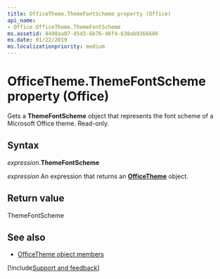 ```yaml
---
title: OfficeTheme.ThemeFontScheme property (Office)
api_name:
- Office.OfficeTheme.ThemeFontScheme
ms.assetid: 8498aa07-d5d3-6b76-46f4-638ab9366606
ms.date: 01/22/2019
ms.localizationpriority: medium
---
```



# OfficeTheme.ThemeFontScheme property (Office)

Gets a **ThemeFontScheme** object that represents the font scheme of a Microsoft Office theme. Read-only.


## Syntax

_expression_.**ThemeFontScheme**

_expression_ An expression that returns an **[OfficeTheme](Office.OfficeTheme.md)** object.


## Return value

ThemeFontScheme


## See also

- [OfficeTheme object members](overview/library-reference/officetheme-members-office.md)



[!include[Support and feedback](~/includes/feedback-boilerplate.md)]
